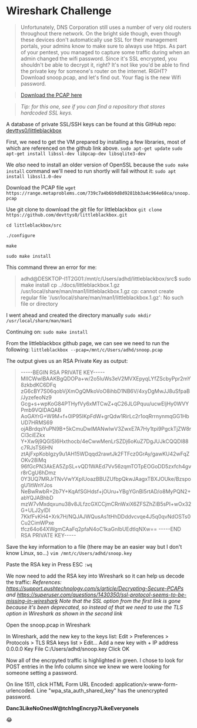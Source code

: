 # Wireshark Challenge

> Unfortunately, DNS Corporation still uses a number of very old routers throughout there network. On the bright side though, even though these devices don't automatically use SSL for their management portals, your admins know to make sure to always use https. As part of your pentest, you managed to capture some traffic during when an admin changed the wifi password. Since it's SSL encrypted, you shouldn't be able to decrypt it, right? It's not like you'd be able to find the private key for someone's router on the internet. RIGHT? Download snoop.pcap, and let's find out. Your flag is the new Wifi password.

> [Download the PCAP here](https://range.metaproblems.com/739c7a4b6b9d8d9281bb3a4c964e68ca/snoop.pcap)

> *Tip: for this one, see if you can find a repository that stores hardcoded SSL keys.*


A database of private SSL/SSH keys can be found at this GitHub repo:
[devttys0/littleblackbox](https://github.com/devttys0/littleblackbox)


First, we need to get the VM prepared by installing a few libraries, most of which are referenced on the github link above.
`sudo apt-get update`
`sudo apt-get install libssl-dev libpcap-dev libsqlite3-dev`

We *also* need to install an older version of OpenSSL because the `sudo make install` command we'll need to run shortly will fail without it:
`sudo apt install libssl1.0-dev`

Download the PCAP file
`wget https://range.metaproblems.com/739c7a4b6b9d8d9281bb3a4c964e68ca/snoop.pcap`

Use git clone to download the git file for littleblackbox
`git clone https://github.com/devttys0/littleblackbox.git`

`cd littleblackbox/src`

`./configure`

`make`

`sudo make install`

This command threw an error for me:
>adhd@DESKTOP-I1T2G01:/mnt/c/Users/adhd/littleblackbox/src$ sudo make install
>cp ../docs/littleblackbox.1.gz /usr/local/share/man/man1/littleblackbox.1.gz
>cp: cannot create regular file '/usr/local/share/man/man1/littleblackbox.1.gz': No such file or directory

I went ahead and created the directory manually
`sudo mkdir /usr/local/share/man/man1`

Continuing on:
`sudo make install`

From the littleblackbox github page, we can see we need to run the following:
`littleblackbox --pcap=/mnt/c/Users/adhd/snoop.pcap`

The output gives us an RSA Private Key as output:
>-----BEGIN RSA PRIVATE KEY-----
MIICWwIBAAKBgQDOPa+w/2o5IuWs3eV2MVXEpyqLYfZScbyPpr2mY8zkbdKC6DFq
zG6cBY7S06qobVjXmOgQMkoVoO8ihbD1NB6V/4xyDgMwJJ8uSfpaB/JyzefeoNz9
Gcg+s+wpKoG84PTHyfVy6xMTCwZ+qC26JLGPquu/ucwEljHy0WVYPmb9VQIDAQAB
AoGAYrG+W9M+f+0lP95IKpFdW+grQdw1RirLc2r1oqRrrnynmqGG1HbUD7HRMS69
ojABrdqsYuPN9B+5kCmuDwlMANwIwV3ZwxE7A7Hy1tpi9PgckTjZW8rCl3ciEZkx
Y+Xw9j9QGlSI6Hxthocb/4eCwwMenLrSZDj6oKuZ7DgJUJkCQQDl88c7RJsTS6HN
ztAjFxpKobIgzy9u1AH15WDqqd2rawtJk2FTFcz0GrAy/gawKU42wFqZOKv28iMq
96fGcPN3AkEA5ZpSL+vQD1WAEd7Vv56zqmTOTpEOGoDD5zxfch4gvr8rCgU6hDmz
0Y3UQ7MRJrTNvVwYXpIUoazBBUZUfbpQkwJAagxTBXJOUke/BzspogU1itWnYJos
NeBwRwbR+2b7Y+KqAfSGHdsf+jOUru+YBgYGnBl5rtAD/o8MyPQN2+abYQJABhbD
mzW7vMxdqxunu38v8JLfzcGXCCjmCRnWxiX6ZFSZhZiB5sPI+wOx32G+ULJ2ylDI
7KkfFvKH4+Xrk7H/NQJAJWQusAs1tHhDDddvcvqe4J5q0qvNdOSTs0Cu2CimWPxe
tfcz64o64XWgmCAaFq2pfaN4oC1kaGnIbUEdtIqNXw==
-----END RSA PRIVATE KEY-----

Save the key information to a file (there may be an easier way but I don't know Linux, so...)
`vim /mnt/c/Users/adhd/snoop.key`

Paste the RSA key in
Press ESC
`:wq`

We now need to add the RSA key into Wireshark so it can help us decode the traffic:
*References: <https://support.pushtechnology.com/s/article/Decrypting-Secure-PCAPs> and <https://superuser.com/questions/1430350/ssl-protocol-seems-to-be-missing-in-wireshark>*
*Note that the SSL option from the first link is gone because it's been deprecated, so instead of that we need to use the TLS option in Wireshark as shown in the second link*

Open the snoop.pcap in Wireshark

In Wireshark, add the new key to the keys list:
Edit > Preferences > Protocols > TLS
RSA keys list > Edit...
Add a new key with +
IP address 0.0.0.0
Key File C:/Users/adhd/snoop.key
Click OK

Now all of the encrpyted traffic is highlighted in green. I chose to look for POST entries in the Info column since we knew we were looking for someone setting a password.

On line 1511, click HTML Form URL Encoded: application/x-www-form-urlencoded.
Line "wpa_sta_auth_shared_key" has the unencrypted password.

**Danc3LikeNoOnesW@tch1ngEncryp7LikeEveryoneIs**

:joy: